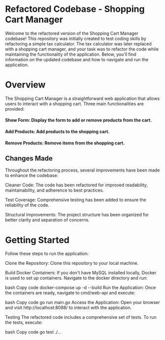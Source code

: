 # Refactored Codebase - Shopping Cart Manager

Welcome to the refactored version of the Shopping Cart Manager codebase! This repository was initially created to test coding skills by refactoring a simple tax calculator. The tax calculator was later replaced with a shopping cart manager, and your task was to refactor the code while maintaining the functionality of the application. Below, you'll find information on the updated codebase and how to navigate and run the application.

# Overview

The Shopping Cart Manager is a straightforward web application that allows users to interact with a shopping cart. Three main functionalities are provided:

#### Show Form: Display the form to add or remove products from the cart.

#### Add Products: Add products to the shopping cart.

#### Remove Products: Remove items from the shopping cart.

## Changes Made

Throughout the refactoring process, several improvements have been made to enhance the codebase:

 Cleaner Code: The code has been refactored for improved readability, maintainability, and adherence to best practices.

 Test Coverage: Comprehensive testing has been added to ensure the reliability of the code.

Structural Improvements: The project structure has been organized for better clarity and separation of concerns.

# Getting Started

Follow these steps to run the application:

Clone the Repository: Clone this repository to your local machine.

Build Docker Containers: If you don't have MySQL installed locally, Docker is used to set up containers. Navigate to the docker directory and run:

bash
Copy code
docker-compose up -d --build
Run the Application: Once the containers are ready, navigate to cmd/web-api and execute:

bash
Copy code
go run main.go
Access the Application: Open your browser and visit http://localhost:8088/ to interact with the application.

Testing
The refactored code includes a comprehensive set of tests. To run the tests, execute:

bash
Copy code
go test ./...